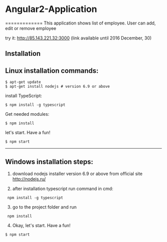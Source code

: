 # Angular2-Application
=============
This application shows list of employee. User can add, edit or remove employee


try it: http://85.143.221.32:3000
(link available until 2016 December, 30)

Installation
-----------
Linux installation commands:
---
```
$ apt-get update
$ apt-get install nodejs # version 6.9 or above 
```

install TypeScript:
```
$ npm install -g typescript
```
Get needed modules:
```
$ npm install 
```
let's start. Have a fun!
```
$ npm start
```
-----------

Windows installation steps:
---
1) download nodejs installer version 6.9 or above from official site http://nodejs.ru/

2) after installation typescript run command in cmd: 
```
 npm install -g typescript
```
3) go to the project folder and run
```
 npm install 
```
4) Okay, let's start. Have a fun!
```
$ npm start
```
